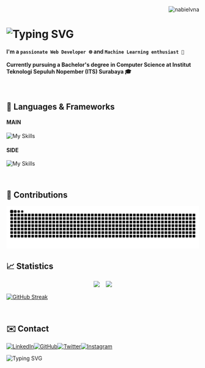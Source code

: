 <!-- profile view -->
<p align="right"> <img src="https://komarev.com/ghpvc/?username=nabielvna&label=Visitors&color=0e75b6&style=flat" alt="nabielvna" />

<!-- WWelcome Message -->
<h1 align="left"><img src="https://readme-typing-svg.demolab.com?font=Fira+Code&weight=600&size=31&duration=2000&pause=2000&width=390&lines=Hi%2C+I'm+Nabiel;Welcome+To+My+Github" alt="Typing SVG" /></h1>

<!-- Bio -->
<h4 align="left">
  I'm a <code>passionate Web Developer 🌐</code> and <code>Machine Learning enthusiast 🤖</code> </br></br> Currently pursuing a Bachelor's degree in Computer Science at Institut Teknologi Sepuluh Nopember (ITS) Surabaya 🎓
</h4>

<!-- Languages & Frameworks -->
</br>
<h2>🔧 Languages & Frameworks</h2>
<h4>MAIN</h4>

![My Skills](https://skillicons.dev/icons?i=html,css,js,ts,php,tailwind,react,nextjs,vue,laravel,nodejs,bun,express,sequelize,prisma,mysql,postgres)

<H4>SIDE</H4>

![My Skills](https://skillicons.dev/icons?i=py,c,cpp,cs)

</br>

<!-- Contributions -->
<h2>🤝 Contributions</h2>

<img alt="snake contribution" src="https://raw.githubusercontent.com/nabielvna/nabielvna/output/github-contribution-grid-snake-dark.svg"/>

</br>

<!-- Statistics -->
<h2>📈 Statistics</h2>
<div align="left" style="display: flex; align-items: center; justify-content: center; gap: 16px;">
    <a href="https://github.com/nabielvna">
        <img height="180em" src="https://github-readme-stats-eight-theta.vercel.app/api?username=nabielvna&show_icons=true&theme=algolia&include_all_commits=true&count_private=true&bg_color=0000"/>
    </a>
    <a href="https://github.com/nabielvna">
        <img height="180em" src="https://github-readme-stats-eight-theta.vercel.app/api/top-langs/?username=nabielvna&layout=compact&langs_count=8&theme=algolia&bg_color=0000"/>
    </a>
</div>


<a href="https://git.io/streak-stats"><img src="https://streak-stats.demolab.com?user=nabielvna&theme=transparent&border_radius=5" alt="GitHub Streak" /></a>

<!-- Contact -->
<br/>
<h2>✉️ Contact</h2>

<div style="display: flex;">
  <a href="https://www.linkedin.com/in/nabielvna/">
    <img src="https://img.shields.io/badge/LinkedIn-0077B5?style=for-the-badge&logo=linkedin&logoColor=white" alt="LinkedIn" />
  </a>
  <a href="https://github.com/nabielvna">
    <img src="https://img.shields.io/badge/GitHub-100000?style=for-the-badge&logo=github&logoColor=white" alt="GitHub" />
  </a>
  <a href="https://twitter.com/nblvna_">
    <img src="https://img.shields.io/badge/Twitter-1DA1F2?style=for-the-badge&logo=twitter&logoColor=white" alt="Twitter" />
  </a>
  <a href="https://www.instagram.com/nabielvna_/">
    <img src="https://img.shields.io/badge/Instagram-E4405F?style=for-the-badge&logo=instagram&logoColor=white" alt="Instagram" />
  </a>
</div>

<p><img src="https://readme-typing-svg.demolab.com?font=Fira+Code&weight=500&size=22&duration=2000&pause=2000&width=1500&lines=As+a+student%2C+I%E2%80%99m+always+looking+for+ways+to+improve.;+Please+don't+hesitate+to+share+any+feedback+or+suggestions!;Whether+it%E2%80%99s+about+my+projects%2C+coding+practices%2C+or+anything+else.;Your+insights+will+be+truly+appreciated.;Thank+you+for+your+time+and+support!" alt="Typing SVG" /></p>
